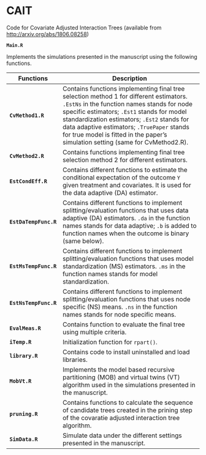 # CAIT
Code for Covariate Adjusted Interaction Trees (available from http://arxiv.org/abs/1806.08258)

**`Main.R`**

Implements the simulations presented in the manuscript using the following functions.

Functions | Description
----------|------------
**`CvMethod1.R`** | Contains functions implementing final tree selection method 1 for different estimators. `.EstNs` in the function names stands for node specific estimators; `.Est1` stands for model standardization estimators; `.Est2` stands for data adaptive estimators; `.TruePaper` stands for true model is fitted in the paper’s simulation setting (same for CvMethod2.R).
**`CvMethod2.R`** | Contains functions implementing final tree selection method 2 for different estimators. 
**`EstCondEff.R`** | Contains different functions to estimate the conditional expectation of the outcome `Y` given treatment and covariates. It is used for the data adaptive (DA) estimator.
**`EstDaTempFunc.R`** | Contains different functions to implement splitting/evaluation functions that uses data adaptive (DA) estimators. `.da` in the function names stands for data adaptive; `.b` is added to function names when the outcome is binary (same below).
**`EstMsTempFunc.R`** | Contains different functions to implement splitting/evaluation functions that uses model standardization (MS) estimators. `.ms` in the function names stands for model standardization.
**`EstNsTempFunc.R`** | Contains different functions to implement splitting/evaluation functions that uses node specific (NS) means. `.ns` in the function names stands for node specific means.
**`EvalMeas.R`** | Contains function to evaluate the final tree using multiple criteria.
**`iTemp.R`** | Initialization function for `rpart()`.
**`library.R`** | Contains code to install uninstalled and load libraries. 
**`MobVt.R`** | Implements the model based recursive partitioning (MOB) and virtual twins (VT) algorithm used in the simulations presented in the manuscript.
**`pruning.R`** | Contains functions to calculate the sequence of candidate trees created in the prining step of the covaratie adjusted interaction tree algorithm.
**`SimData.R`** | Simulate data under the different settings presented in the manuscript. 
